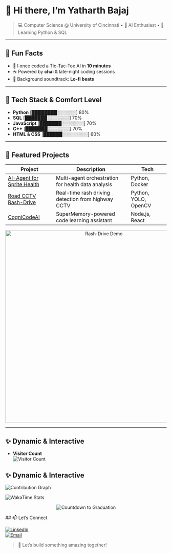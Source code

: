 # 👋 Hi there, I’m **Yatharth Bajaj**

> 💻 Computer Science @ University of Cincinnati • 🤖 AI Enthusiast • 🌱 Learning Python & SQL

---

## 🎉 Fun Facts
- 🏀 I once coded a Tic-Tac-Toe AI in **10 minutes**  
- ☕ Powered by **chai** & late-night coding sessions  
- 🎵 Background soundtrack: **Lo-fi beats**

---

## 🧰 Tech Stack & Comfort Level  
- **Python**      [████████░░░░░░] 80%  
- **SQL**         [███████░░░░░░░] 70%  
- **JavaScript**  [███████░░░░░░░] 70%  
- **C++**         [███████░░░░░░░] 70%  
- **HTML & CSS**  [██████░░░░░░░░] 60%  


---

## 🚀 Featured Projects

| Project                                         | Description                                         | Tech              |
| ----------------------------------------------- | --------------------------------------------------- | ----------------- |
| [AI-Agent for Sprite Health](https://github.com/YatharthBajaj/sprite-health-ai) | Multi-agent orchestration for health data analysis  | Python, Docker    |
| [Road CCTV Rash-Drive](https://github.com/YatharthBajaj/rash-drive)         | Real-time rash driving detection from highway CCTV  | Python, YOLO, OpenCV |
| [CogniCodeAI](https://github.com/YatharthBajaj/cognicode-ai)               | SuperMemory-powered code learning assistant         | Node.js, React    |

<p align="center">
  <img src="https://user-images.githubusercontent.com/.../rashdrive-demo.gif" alt="Rash-Drive Demo" width="600"/>
</p>

---

## ✨ Dynamic & Interactive

- **Visitor Count**  
  ![Visitor Count](https://profile-counter.glitch.me/YatharthBajaj/count.svg)

## ✨ Dynamic & Interactive

<!-- Contribution Calendar / Activity Graph -->
![Contribution Graph]([https://activity-graph.herokuapp.com/graph?username=YatharthBajaj&theme=react-dark&hide_border=true](https://green-wall.leoku.dev/share/Yatha04?start=2024))

<!-- WakaTime Coding Stats -->
![WakaTime Stats](https://github-readme-stats.vercel.app/api/wakatime?username=your_wakatime_username&layout=compact)


<!-- Countdown to Graduation (May 1, 2027) -->
<p align="center">
  <img src="https://countdownapi.com/c/2027-05-01T00:00:00?theme=light" alt="Countdown to Graduation" />
</p>
## 📫 Let’s Connect

[![LinkedIn](https://img.shields.io/badge/LinkedIn-0A66C2?style=flat&logo=linkedin&logoColor=white)](https://linkedin.com/in/yatharth-bajaj)  
[![Email](https://img.shields.io/badge/Email-D14836?style=flat&logo=gmail&logoColor=white)](mailto:bajajyh@mail.uc.edu)

> 🚀 Let’s build something amazing together!
